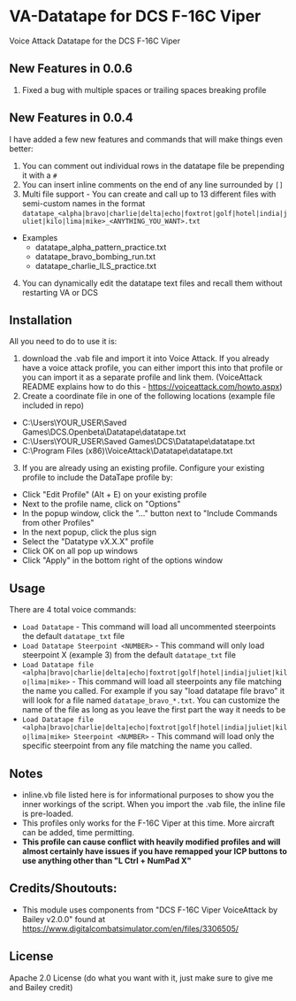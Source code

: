 # VA-Datatape for DCS F-16C Viper
Voice Attack Datatape for the DCS F-16C Viper

## New Features in 0.0.6
1) Fixed a bug with multiple spaces or trailing spaces breaking profile

## New Features in 0.0.4
I have added a few new features and commands that will make things even better:
1) You can comment out individual rows in the datatape file be prepending it with a `#`
2) You can insert inline comments on the end of any line surrounded by `[]`
3) Multi file support - You can create and call up to 13 different files with semi-custom names in the format
`datatape_<alpha|bravo|charlie|delta|echo|foxtrot|golf|hotel|india|juliet|kilo|lima|mike>_<ANYTHING_YOU_WANT>.txt`
  * Examples
    * datatape_alpha_pattern_practice.txt
    * datatape_bravo_bombing_run.txt
    * datatape_charlie_ILS_practice.txt
4) You can dynamically edit the datatape text files and recall them without restarting VA or DCS

## Installation
All you need to do to use it is:

1) download the .vab file and import it into Voice Attack. If you already have a voice attack profile, you can either import this into that profile or you can import it as a separate profile and link them. (VoiceAttack README explains how to do this - https://voiceattack.com/howto.aspx)
2) Create a coordinate file in one of the following locations (example file included in repo)
  * C:\Users\YOUR_USER\Saved Games\DCS.Openbeta\Datatape\datatape.txt
  * C:\Users\YOUR_USER\Saved Games\DCS\Datatape\datatape.txt
  * C:\Program Files (x86)\VoiceAttack\Datatape\datatape.txt

3) If you are already using an existing profile. Configure your existing profile to include the DataTape profile by:
 * Click "Edit Profile" (Alt + E) on your existing profile
 * Next to the profile name, click on "Options"
 * In the popup window, click the "..." button next to "Include Commands from other Profiles"
 * In the next popup, click the plus sign
 * Select the "Datatype vX.X.X" profile
 * Click OK on all pop up windows
 * Click "Apply" in the bottom right of the options window
 
## Usage
There are 4 total voice commands:
* `Load Datatape` - This command will load all uncommented steerpoints the default `datatape_txt` file
* `Load Datatape Steerpoint <NUMBER>` - This command will only load steerpoint X (example 3) from the default `datatape_txt` file
* `Load Datatape file <alpha|bravo|charlie|delta|echo|foxtrot|golf|hotel|india|juliet|kilo|lima|mike>` - This command will load all steerpoints any file matching the name you called. For example if you say "load datatape file bravo" it will look for a file named `datatape_bravo_*.txt`. You can customize the name of the file as long as you leave the first part the way it needs to be
* `Load Datatape file <alpha|bravo|charlie|delta|echo|foxtrot|golf|hotel|india|juliet|kilo|lima|mike> Steerpoint <NUMBER>` - This command will load only the specific steerpoint from any file matching the name you called. 

  
## Notes
* inline.vb file listed here is for informational purposes to show you the inner workings of the script. When you import the .vab file, the inline file is pre-loaded. 
* This profiles only works for the F-16C Viper at this time. More aircraft can be added, time permitting. 
* **This profile can cause conflict with heavily modified profiles and will almost certainly have issues if you have remapped your ICP buttons to use anything other than "L Ctrl + NumPad X"**


## Credits/Shoutouts:
* This module uses components from "DCS F-16C Viper VoiceAttack by Bailey v2.0.0" found at https://www.digitalcombatsimulator.com/en/files/3306505/


## License 
Apache 2.0 License (do what you want with it, just make sure to give me and Bailey credit)
